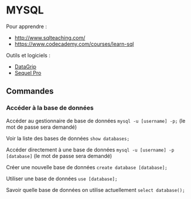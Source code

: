 # **MYSQL**

Pour apprendre :

- http://www.sqlteaching.com/
- https://www.codecademy.com/courses/learn-sql

Outils et logiciels :

- [DataGrip](https://www.jetbrains.com/datagrip/)
- [Sequel Pro](http://www.sequelpro.com/)




## Commandes


### Accéder à la base de données

Accéder au gestionnaire de base de données
`mysql -u [username] -p;` (le mot de passe sera demandé)

Voir la liste des bases de données
`show databases;`

Accéder directement à une base de données
`mysql -u [username] -p [database]` (le mot de passe sera demandé)

Créer une nouvelle base de données
`create database [database];`

Utiliser une base de données
`use [database];`

Savoir quelle base de données on utilise actuellement
`select database();`
